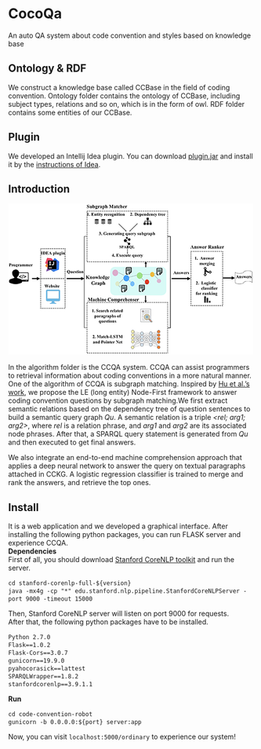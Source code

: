 # CocoQa
An auto QA system about code convention and styles based on knowledge base
## Ontology & RDF
We construct a knowledge base called CCBase in the field of coding convention. Ontology folder contains the ontology of CCBase, including subject types, relations and so on, which is in the form of owl. RDF folder contains some entities of our CCBase.
## Plugin
We developed an Intellij Idea plugin. You can download [plugin.jar](https://github.com/14dtj/code-convention-robot/tree/master/plugin) and install it by the [instructions of Idea](https://www.jetbrains.com/help/idea/managing-plugins.html). 

## Introduction
![Design of CCQA](https://github.com/14dtj/CocoQa/blob/master/arc.png)


In the algorithm folder is the CCQA system. CCQA can assist programmers to retrieval information about coding conventions in a more natural manner.  
One of the algorithm of CCQA is subgraph matching. Inspired by [Hu et al.’s work](https://ieeexplore.ieee.org/abstract/document/8085196), we propose the LE (long entity) Node-First framework to answer coding convention questions by subgraph matching.We first extract semantic relations based on the dependency tree of question sentences to build a semantic query graph *Qu*. A semantic relation is a triple *<rel; arg1; arg2>*, where *rel* is a relation phrase, and *arg1* and *arg2* are its associated node phrases. After that, a SPARQL query statement is generated from *Qu* and then executed to get final answers.

We also integrate an end-to-end machine comprehension approach that applies a deep neural network to answer the query on textual paragraphs attached in CCKG. A logistic regression classifier is trained to merge and rank the answers, and retrieve the top ones.
## Install
It is a web application and we developed a graphical interface. After installing the following python packages, you can run FLASK server and experience CCQA.  
**Dependencies**  
First of all, you should download [Stanford CoreNLP toolkit](https://stanfordnlp.github.io/CoreNLP/) and run the server.
```
cd stanford-corenlp-full-${version}
java -mx4g -cp "*" edu.stanford.nlp.pipeline.StanfordCoreNLPServer -port 9000 -timeout 15000
```
Then, Stanford CoreNLP server will listen on port 9000 for requests.  
After that, the following python packages have to be installed.
```
Python 2.7.0
Flask==1.0.2
Flask-Cors==3.0.7
gunicorn==19.9.0
pyahocorasick==lattest
SPARQLWrapper==1.8.2
stanfordcorenlp==3.9.1.1
```
**Run**
```
cd code-convention-robot
gunicorn -b 0.0.0.0:${port} server:app
```
Now, you can visit ```localhost:5000/ordinary``` to experience our system!

